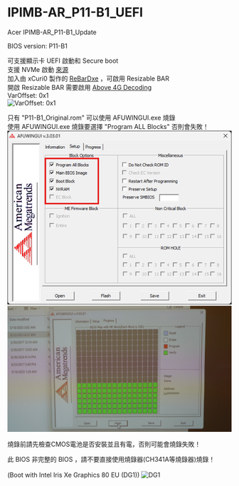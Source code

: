 # IPIMB-AR_P11-B1_UEFI
Acer IPIMB-AR_P11-B1_Update

BIOS version: P11-B1

可支援顯示卡 UEFI 啟動和 Secure boot<br>
支援 NVMe 啟動
[來源](https://winraid.level1techs.com/t/howto-get-full-nvme-support-for-all-systems-with-an-ami-uefi-bios/30901)<br>
加入由 xCuri0 製作的 [ReBarDxe](https://github.com/xCuri0/ReBarUEFI) ，可啟用 Resizable BAR<br>
開啟 Resizable BAR 需要啟用 [Above 4G Decoding](https://github.com/xCuri0/ReBarUEFI/wiki/Enabling-hidden-4G-decoding)<br> 
VarOffset: 0x1<br>
![VarOffset: 0x1](https://github.com/Ian275/Ian2561376/blob/main/VarOffset_0x1.png)

只有 "P11-B1_Original.rom" 可以使用 AFUWINGUI.exe 燒錄<br>
使用 AFUWINGUI.exe 燒錄要選擇 "Program ALL Blocks" 否則會失敗！<br>
![Program ALL Blocks](https://github.com/Ian275/Acer_Aspire_M1935_UEFI_NVMe_ReBAR/blob/main/afuwin.png)<br>
![FLASH](https://github.com/Ian275/Acer_Aspire_M1935_UEFI_NVMe_ReBAR/blob/main/afuwinflash.JPG)

燒錄前請先檢查CMOS電池是否安裝並且有電，否則可能會燒錄失敗！

此 BIOS 非完整的 BIOS ，請不要直接使用燒錄器(CH341A等燒錄器)燒錄！
<br>
<br>
(Boot with Intel Iris Xe Graphics 80 EU (DG1))
![DG1](https://private-user-images.githubusercontent.com/184845667/376045663-18c44b5f-3a7d-434f-b7e1-2f81ebbc21ab.png?jwt=eyJhbGciOiJIUzI1NiIsInR5cCI6IkpXVCJ9.eyJpc3MiOiJnaXRodWIuY29tIiwiYXVkIjoicmF3LmdpdGh1YnVzZXJjb250ZW50LmNvbSIsImtleSI6ImtleTUiLCJleHAiOjE3Mjk0MDM1ODQsIm5iZiI6MTcyOTQwMzI4NCwicGF0aCI6Ii8xODQ4NDU2NjcvMzc2MDQ1NjYzLTE4YzQ0YjVmLTNhN2QtNDM0Zi1iN2UxLTJmODFlYmJjMjFhYi5wbmc_WC1BbXotQWxnb3JpdGhtPUFXUzQtSE1BQy1TSEEyNTYmWC1BbXotQ3JlZGVudGlhbD1BS0lBVkNPRFlMU0E1M1BRSzRaQSUyRjIwMjQxMDIwJTJGdXMtZWFzdC0xJTJGczMlMkZhd3M0X3JlcXVlc3QmWC1BbXotRGF0ZT0yMDI0MTAyMFQwNTQ4MDRaJlgtQW16LUV4cGlyZXM9MzAwJlgtQW16LVNpZ25hdHVyZT04YWQ3OWU5YWE4OTk1ZWU5MDU0ZjVjODQxYzZjOGIwOWZlYzgxN2NmNDFkYjQyM2UwMjFhODBkOGUzMTZlYjdmJlgtQW16LVNpZ25lZEhlYWRlcnM9aG9zdCJ9.rOh7OFCKDCZad_O3rBWyLJdEpZCljHrxSghJNM-20ZQ)
